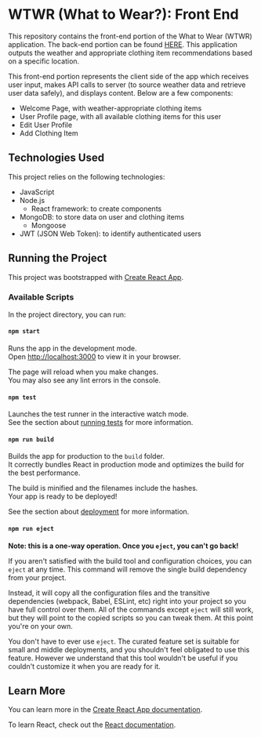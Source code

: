 # WTWR (What to Wear?): Front End

This repository contains the front-end portion of the What to Wear (WTWR) application. The back-end portion can be found [HERE](https://github.com/rachelleperez/se_project_express). This application outputs the weather and appropriate clothing item recommendations based on a specific location.

This front-end portion represents the client side of the app which receives user input, makes API calls to server (to source weather data and retrieve user data safely), and displays content. Below are a few components:

- Welcome Page, with weather-appropriate clothing items
- User Profile page, with all available clothing items for this user
- Edit User Profile
- Add Clothing Item

## Technologies Used

This project relies on the following technologies:

- JavaScript
- Node.js
  - React framework: to create components
- MongoDB: to store data on user and clothing items
  - Mongoose
- JWT (JSON Web Token): to identify authenticated users

## Running the Project

This project was bootstrapped with [Create React App](https://github.com/facebook/create-react-app).

### Available Scripts

In the project directory, you can run:

#### `npm start`

Runs the app in the development mode.\
Open [http://localhost:3000](http://localhost:3000) to view it in your browser.

The page will reload when you make changes.\
You may also see any lint errors in the console.

#### `npm test`

Launches the test runner in the interactive watch mode.\
See the section about [running tests](https://facebook.github.io/create-react-app/docs/running-tests) for more information.

#### `npm run build`

Builds the app for production to the `build` folder.\
It correctly bundles React in production mode and optimizes the build for the best performance.

The build is minified and the filenames include the hashes.\
Your app is ready to be deployed!

See the section about [deployment](https://facebook.github.io/create-react-app/docs/deployment) for more information.

#### `npm run eject`

**Note: this is a one-way operation. Once you `eject`, you can't go back!**

If you aren't satisfied with the build tool and configuration choices, you can `eject` at any time. This command will remove the single build dependency from your project.

Instead, it will copy all the configuration files and the transitive dependencies (webpack, Babel, ESLint, etc) right into your project so you have full control over them. All of the commands except `eject` will still work, but they will point to the copied scripts so you can tweak them. At this point you're on your own.

You don't have to ever use `eject`. The curated feature set is suitable for small and middle deployments, and you shouldn't feel obligated to use this feature. However we understand that this tool wouldn't be useful if you couldn't customize it when you are ready for it.

## Learn More

You can learn more in the [Create React App documentation](https://facebook.github.io/create-react-app/docs/getting-started).

To learn React, check out the [React documentation](https://reactjs.org/).
